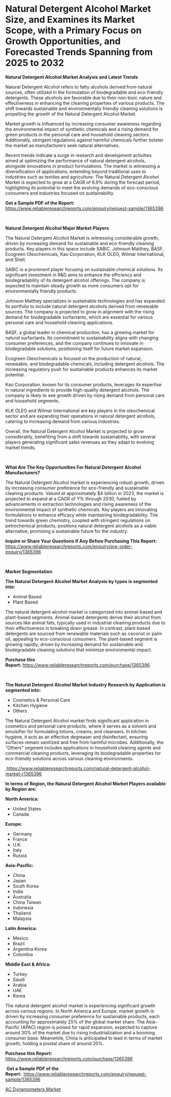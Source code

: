<p><h1>Natural Detergent Alcohol Market Size, and Examines its Market Scope, with a Primary Focus on Growth Opportunities, and Forecasted Trends Spanning from 2025 to 2032</h1></p><p><strong>Natural Detergent Alcohol Market Analysis and Latest Trends</strong></p>
<p><p>Natural Detergent Alcohol refers to fatty alcohols derived from natural sources, often utilized in the formulation of biodegradable and eco-friendly detergents. These alcohols are favorable due to their non-toxic nature and effectiveness in enhancing the cleaning properties of various products. The shift towards sustainable and environmentally friendly cleaning solutions is propelling the growth of the Natural Detergent Alcohol Market. </p><p>Market growth is influenced by increasing consumer awareness regarding the environmental impact of synthetic chemicals and a rising demand for green products in the personal care and household cleaning sectors. Additionally, stringent regulations against harmful chemicals further bolster the market as manufacturers seek natural alternatives.</p><p>Recent trends indicate a surge in research and development activities aimed at optimizing the performance of natural detergent alcohols, alongside innovations in product formulations. The market is witnessing a diversification of applications, extending beyond traditional uses to industries such as textiles and agriculture. The Natural Detergent Alcohol Market is expected to grow at a CAGR of 6.9% during the forecast period, highlighting its potential to meet the evolving demands of eco-conscious consumers and industries focused on sustainability.</p></p>
<p><strong>Get a Sample PDF of the Report:&nbsp;</strong> <a href="https://www.reliableresearchreports.com/enquiry/request-sample/1365396?utm_campaign=2264&utm_medium=2&utm_source=Github&utm_content=ia&utm_term=22032025&utm_id=natural-detergent-alcohol">https://www.reliableresearchreports.com/enquiry/request-sample/1365396</a></p>
<p>&nbsp;</p>
<p><strong>Natural Detergent Alcohol Major Market Players</strong></p>
<p><p>The Natural Detergent Alcohol Market is witnessing considerable growth, driven by increasing demand for sustainable and eco-friendly cleaning products. Key players in this space include SABIC, Johnson Matthey, BASF, Ecogreen Oleochemicals, Kao Corporation, KLK OLEO, Wilmar International, and Shell. </p><p>SABIC is a prominent player focusing on sustainable chemical solutions. Its significant investment in R&D aims to enhance the efficiency and biodegradability of its detergent alcohol offerings. The company is expected to maintain steady growth as more consumers opt for environmentally friendly products.</p><p>Johnson Matthey specializes in sustainable technologies and has expanded its portfolio to include natural detergent alcohols derived from renewable sources. The company is projected to grow in alignment with the rising demand for biodegradable surfactants, which are essential for various personal care and household cleaning applications.</p><p>BASF, a global leader in chemical production, has a growing market for natural surfactants. Its commitment to sustainability aligns with changing consumer preferences, and the company continues to innovate in biodegradable solutions, positioning itself for future market expansion.</p><p>Ecogreen Oleochemicals is focused on the production of natural, renewable, and biodegradable chemicals, including detergent alcohols. The increasing regulatory push for sustainable products enhances its market potential.</p><p>Kao Corporation, known for its consumer products, leverages its expertise in natural ingredients to provide high-quality detergent alcohols. The company is likely to see growth driven by rising demand from personal care and household segments.</p><p>KLK OLEO and Wilmar International are key players in the oleochemical sector and are expanding their operations in natural detergent alcohols, catering to increasing demand from various industries.</p><p>Overall, the Natural Detergent Alcohol Market is projected to grow considerably, benefiting from a shift towards sustainability, with several players generating significant sales revenues as they adapt to evolving market trends.</p></p>
<p>&nbsp;</p>
<p><strong>What Are The Key Opportunities For Natural Detergent Alcohol Manufacturers?</strong></p>
<p><p>The Natural Detergent Alcohol market is experiencing robust growth, driven by increasing consumer preference for eco-friendly and sustainable cleaning products. Valued at approximately $X billion in 2023, the market is projected to expand at a CAGR of Y% through 2030, fueled by advancements in extraction technologies and rising awareness of the environmental impact of synthetic chemicals. Key players are innovating formulations to enhance efficacy while maintaining biodegradability. The trend towards green chemistry, coupled with stringent regulations on petrochemical products, positions natural detergent alcohols as a viable alternative, promising a sustainable future for the industry.</p></p>
<p><strong>Inquire or Share Your Questions If Any Before Purchasing This Report:</strong> <a href="https://www.reliableresearchreports.com/enquiry/pre-order-enquiry/1365396?utm_campaign=2264&utm_medium=2&utm_source=Github&utm_content=ia&utm_term=22032025&utm_id=natural-detergent-alcohol">https://www.reliableresearchreports.com/enquiry/pre-order-enquiry/1365396</a></p>
<p>&nbsp;</p>
<p><strong>Market Segmentation</strong></p>
<p><strong>The Natural Detergent Alcohol Market Analysis by types is segmented into:</strong></p>
<p><ul><li>Animal Based</li><li>Plant Based</li></ul></p>
<p><p>The natural detergent alcohol market is categorized into animal-based and plant-based segments. Animal-based detergents derive their alcohol from sources like animal fats, typically used in industrial cleaning products due to their effectiveness in breaking down grease. In contrast, plant-based detergents are sourced from renewable materials such as coconut or palm oil, appealing to eco-conscious consumers. The plant-based segment is growing rapidly, driven by increasing demand for sustainable and biodegradable cleaning solutions that minimize environmental impact.</p></p>
<p><strong>Purchase this Report:&nbsp;</strong><a href="https://www.reliableresearchreports.com/purchase/1365396?utm_campaign=2264&utm_medium=2&utm_source=Github&utm_content=ia&utm_term=22032025&utm_id=natural-detergent-alcohol">https://www.reliableresearchreports.com/purchase/1365396</a></p>
<p>&nbsp;</p>
<p><strong>The Natural Detergent Alcohol Market Industry Research by Application is segmented into:</strong></p>
<p><ul><li>Cosmetics & Personal Care</li><li>Kitchen Hygiene</li><li>Others</li></ul></p>
<p><p>The Natural Detergent Alcohol market finds significant application in cosmetics and personal care products, where it serves as a solvent and emulsifier for formulating lotions, creams, and cleansers. In kitchen hygiene, it acts as an effective degreaser and disinfectant, ensuring surfaces remain sanitized and free from harmful microbes. Additionally, the "Others" segment includes applications in household cleaning agents and commercial cleaning products, leveraging its biodegradable properties for eco-friendly solutions across various cleaning environments.</p></p>
<p><a href="https://www.reliableresearchreports.com/natural-detergent-alcohol-market-r1365396?utm_campaign=2264&utm_medium=2&utm_source=Github&utm_content=ia&utm_term=22032025&utm_id=natural-detergent-alcohol">&nbsp;https://www.reliableresearchreports.com/natural-detergent-alcohol-market-r1365396</a></p>
<p><strong>In terms of Region, the Natural Detergent Alcohol Market Players available by Region are:</strong></p>
<p>
    <p> <strong> North America: </strong>
        <ul>
            <li>United States</li>
            <li>Canada</li>
        </ul>
        </p> 
    <p> <strong> Europe: </strong>
        <ul>
            <li>Germany</li>
            <li>France</li>
            <li>U.K.</li>
            <li>Italy</li>
            <li>Russia</li>
        </ul>
        </p> 
    <p> <strong> Asia-Pacific: </strong>
        <ul>
            <li>China</li>
            <li>Japan</li>
            <li>South Korea</li>
            <li>India</li>
            <li>Australia</li>
            <li>China Taiwan</li>
            <li>Indonesia</li>
            <li>Thailand</li>
            <li>Malaysia</li>
        </ul>
        </p> 
    <p> <strong> Latin America: </strong>
        <ul>
            <li>Mexico</li>
            <li>Brazil</li>
            <li>Argentina Korea</li>
            <li>Colombia</li>
        </ul>
        </p> 
    <p> <strong> Middle East & Africa: </strong>
        <ul>
            <li>Turkey</li>
            <li>Saudi</li>
            <li>Arabia</li>
            <li>UAE</li>
            <li>Korea</li>
        </ul>
    </p>
    </p>
<p><p>The natural detergent alcohol market is experiencing significant growth across various regions. In North America and Europe, market growth is driven by increasing consumer preference for sustainable products, each accounting for approximately 25% of the global market share. The Asia-Pacific (APAC) region is poised for rapid expansion, expected to capture around 30% of the market due to rising industrialization and a booming consumer base. Meanwhile, China is anticipated to lead in terms of market growth, holding a pivotal share of around 20%.</p></p>
<p><strong>Purchase this Report: </strong><a href="https://www.reliableresearchreports.com/purchase/1365396?utm_campaign=2264&utm_medium=2&utm_source=Github&utm_content=ia&utm_term=22032025&utm_id=natural-detergent-alcohol">https://www.reliableresearchreports.com/purchase/1365396</a></p>
<p>&nbsp;<strong>Get a Sample PDF of the Report:&nbsp;&nbsp;</strong><a href="https://www.reliableresearchreports.com/enquiry/request-sample/1365396?utm_campaign=2264&utm_medium=2&utm_source=Github&utm_content=ia&utm_term=22032025&utm_id=natural-detergent-alcohol">https://www.reliableresearchreports.com/enquiry/request-sample/1365396</a></p>
<p><strong></strong></p>
<p><p><a href="https://github.com/edacruz6/Market-Research-Report-List-1/blob/main/ac-dynamometers-market.md?utm_campaign=2264&utm_medium=2&utm_source=Github&utm_content=ia&utm_term=22032025&utm_id=natural-detergent-alcohol">AC Dynamometers Market</a></p></p>